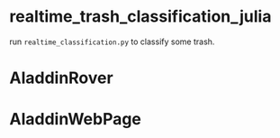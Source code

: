 # realtime_trash_classification_julia

run `realtime_classification.py` to classify some trash.
# AladdinRover
# AladdinWebPage
